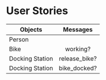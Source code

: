 # User Stories

| Objects        | Messages       
| ------------- |:-------------:|
| Person      |  |
| Bike     | working? |  
| Docking Station | release_bike?    |  
| Docking Station | bike_docked? |
